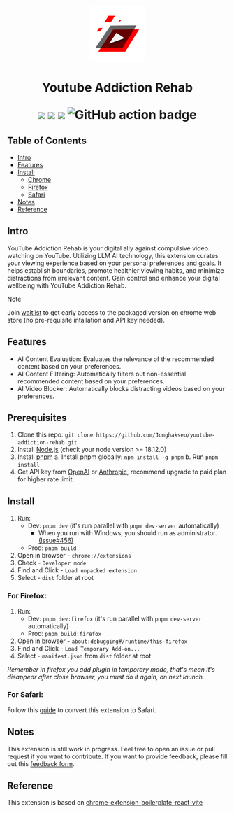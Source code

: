<div align="center">
<img src="chrome-extension/public/logo.png" alt="logo" width="128" height="128"/>
<h1> Youtube Addiction Rehab

![](https://img.shields.io/badge/React-61DAFB?style=flat-square&logo=react&logoColor=black)
![](https://img.shields.io/badge/Typescript-3178C6?style=flat-square&logo=typescript&logoColor=white)
![](https://badges.aleen42.com/src/vitejs.svg)
![GitHub action badge](https://github.com/Jonghakseo/chrome-extension-boilerplate-react-vite/actions/workflows/build-zip.yml/badge.svg)

</div>

## Table of Contents

- [Intro](#intro)
- [Features](#features)
- [Install](#install)
  - [Chrome](#chrome)
  - [Firefox](#firefox)
  - [Safari](#safari)
- [Notes](#notes)
- [Reference](#reference)

## Intro <a name="intro"></a>
YouTube Addiction Rehab is your digital ally against compulsive video watching on YouTube. Utilizing LLM AI technology, this extension curates your viewing experience based on your personal preferences and goals. It helps establish boundaries, promote healthier viewing habits, and minimize distractions from irrelevant content. Gain control and enhance your digital wellbeing with YouTube Addiction Rehab.

> [!NOTE] 
> Join [waitlist](https://forms.gle/93Ew9HLtuBnAUuqF8) to get early access to the packaged version on chrome web store (no pre-requisite intallation and API key needed).

## Features <a name="features"></a>

- AI Content Evaluation: Evaluates the relevance of the recommended content based on your preferences.
- AI Content Filtering: Automatically filters out non-essential recommended content based on your preferences.
- AI Video Blocker: Automatically blocks distracting videos based on your preferences.

## Prerequisites <a name="prerequisites"></a>

1. Clone this repo: `git clone https://github.com/Jonghakseo/youtube-addiction-rehab.git`
2. Install [Node.js](https://nodejs.org/en/) (check your node version >= 18.12.0) 
3. Install [pnpm](https://pnpm.io/) 
  a. Install pnpm globally: `npm install -g pnpm`
  b. Run `pnpm install`
4. Get API key from [OpenAI](https://help.openai.com/en/articles/4936850-where-do-i-find-my-openai-api-key) or [Anthropic](https://docs.anthropic.com/en/api/getting-started), recommend upgrade to paid plan for higher rate limit.

## Install <a name="install"></a>

1. Run:
   - Dev: `pnpm dev` (it's run parallel with `pnpm dev-server` automatically)
     - When you run with Windows, you should run as
       administrator. [(Issue#456)](https://github.com/Jonghakseo/chrome-extension-boilerplate-react-vite/issues/456)
   - Prod: `pnpm build`
2. Open in browser - `chrome://extensions`
3. Check - `Developer mode`
4. Find and Click - `Load unpacked extension`
5. Select - `dist` folder at root

### For Firefox: <a name="firefox"></a>

1. Run:
   - Dev: `pnpm dev:firefox` (it's run parallel with `pnpm dev-server` automatically)
   - Prod: `pnpm build:firefox`
2. Open in browser - `about:debugging#/runtime/this-firefox`
3. Find and Click - `Load Temporary Add-on...`
4. Select - `manifest.json` from `dist` folder at root

<i>Remember in firefox you add plugin in temporary mode, that's mean it's disappear after close browser, you must do it again, on next launch.</i>

### For Safari: <a name="safari"></a>
  Follow this [guide](https://developer.apple.com/documentation/safariservices/converting-a-web-extension-for-safari) to convert this extension to Safari.

## Notes 

This extension is still work in progress. Feel free to open an issue or pull request if you want to contribute. If you want to provide feedback, please fill out this [feedback form](https://forms.gle/dvffa7NFtxXDfLw6A).

## Reference <a name="reference"></a>

This extension is based on [chrome-extension-boilerplate-react-vite](https://github.com/Jonghakseo/chrome-extension-boilerplate-react-vite)